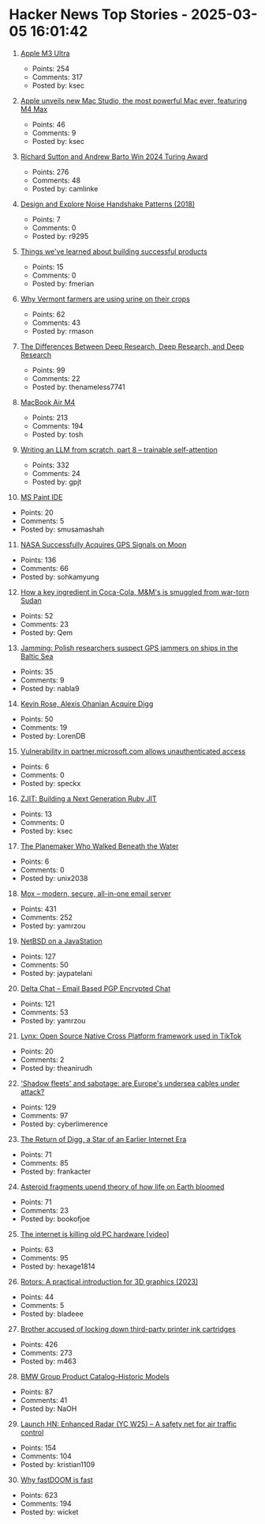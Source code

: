 # Hacker News Top Stories - 2025-03-05 16:01:42

1. [Apple M3 Ultra](https://www.apple.com/newsroom/2025/03/apple-reveals-m3-ultra-taking-apple-silicon-to-a-new-extreme/)
   - Points: 254
   - Comments: 317
   - Posted by: ksec

2. [Apple unveils new Mac Studio, the most powerful Mac ever, featuring M4 Max](https://www.apple.com/newsroom/2025/03/apple-unveils-new-mac-studio-the-most-powerful-mac-ever/)
   - Points: 46
   - Comments: 9
   - Posted by: ksec

3. [Richard Sutton and Andrew Barto Win 2024 Turing Award](https://awards.acm.org/about/2024-turing)
   - Points: 276
   - Comments: 48
   - Posted by: camlinke

4. [Design and Explore Noise Handshake Patterns (2018)](https://noiseexplorer.com/)
   - Points: 7
   - Comments: 0
   - Posted by: r9295

5. [Things we've learned about building successful products](https://newsletter.posthog.com/p/50-things-weve-learned-about-building)
   - Points: 15
   - Comments: 0
   - Posted by: fmerian

6. [Why Vermont farmers are using urine on their crops](https://www.bbc.com/future/article/20250227-the-vermont-farmers-using-urine-to-grow-their-crops)
   - Points: 62
   - Comments: 43
   - Posted by: rmason

7. [The Differences Between Deep Research, Deep Research, and Deep Research](https://leehanchung.github.io/blogs/2025/02/26/deep-research/)
   - Points: 99
   - Comments: 22
   - Posted by: thenameless7741

8. [MacBook Air M4](https://www.apple.com/macbook-air/)
   - Points: 213
   - Comments: 194
   - Posted by: tosh

9. [Writing an LLM from scratch, part 8 – trainable self-attention](https://www.gilesthomas.com/2025/03/llm-from-scratch-8-trainable-self-attention)
   - Points: 332
   - Comments: 24
   - Posted by: gpjt

10. [MS Paint IDE](https://ms-paint-i.de/)
   - Points: 20
   - Comments: 5
   - Posted by: smusamashah

11. [NASA Successfully Acquires GPS Signals on Moon](https://www.nasa.gov/general/nasa-successfully-acquires-gps-signals-on-moon/)
   - Points: 136
   - Comments: 66
   - Posted by: sohkamyung

12. [How a key ingredient in Coca-Cola, M&M's is smuggled from war-torn Sudan](https://www.middleeastmonitor.com/20250304-how-a-key-ingredient-in-coca-cola-mms-is-smuggled-from-war-torn-sudan/)
   - Points: 52
   - Comments: 23
   - Posted by: Qem

13. [Jamming: Polish researchers suspect GPS jammers on ships in the Baltic Sea](https://www.heise.de/en/news/Jamming-Polish-researchers-suspect-GPS-jammers-on-ships-in-the-Baltic-Sea-10304169.html)
   - Points: 35
   - Comments: 9
   - Posted by: nabla9

14. [Kevin Rose, Alexis Ohanian Acquire Digg](https://techcrunch.com/2025/03/05/kevin-rose-and-alexis-ohanian-acquire-digg/)
   - Points: 50
   - Comments: 19
   - Posted by: LorenDB

15. [Vulnerability in partner.microsoft.com allows unauthenticated access](https://nvd.nist.gov/vuln/detail/CVE-2024-49035)
   - Points: 6
   - Comments: 0
   - Posted by: speckx

16. [ZJIT: Building a Next Generation Ruby JIT](https://rubykaigi.org/2025/presentations/maximecb.html)
   - Points: 13
   - Comments: 0
   - Posted by: ksec

17. [The Planemaker Who Walked Beneath the Water](https://workingwoodenplanes.com/p/2025-02-28-ebenezer-clifford-bell-diver-planemaker/)
   - Points: 6
   - Comments: 0
   - Posted by: unix2038

18. [Mox – modern, secure, all-in-one email server](https://www.xmox.nl/)
   - Points: 431
   - Comments: 252
   - Posted by: yamrzou

19. [NetBSD on a JavaStation](https://fatsquirrel.org/oldfartsalmanac/netbsd-on-a-javastation/)
   - Points: 127
   - Comments: 50
   - Posted by: jaypatelani

20. [Delta Chat – Email Based PGP Encrypted Chat](https://delta.chat/)
   - Points: 121
   - Comments: 53
   - Posted by: yamrzou

21. [Lynx: Open Source Native Cross Platform framework used in TikTok](https://lynxjs.org/blog/lynx-unlock-native-for-more.html)
   - Points: 20
   - Comments: 2
   - Posted by: theanirudh

22. ['Shadow fleets' and sabotage: are Europe's undersea cables under attack?](https://www.theguardian.com/world/ng-interactive/2025/mar/05/shadow-fleets-subaquatic-sabotage-europe-undersea-internet-cables-under-attack)
   - Points: 129
   - Comments: 97
   - Posted by: cyberlimerence

23. [The Return of Digg, a Star of an Earlier Internet Era](https://www.nytimes.com/2025/03/05/technology/digg-alexis-ohanian-kevin-rose.html)
   - Points: 71
   - Comments: 85
   - Posted by: frankacter

24. [Asteroid fragments upend theory of how life on Earth bloomed](https://www.nature.com/articles/d41586-025-00264-3)
   - Points: 71
   - Comments: 23
   - Posted by: bookofjoe

25. [The internet is killing old PC hardware [video]](https://www.youtube.com/watch?v=TE_ePuGAvPM)
   - Points: 63
   - Comments: 95
   - Posted by: hexage1814

26. [Rotors: A practical introduction for 3D graphics (2023)](https://jacquesheunis.com/post/rotors/)
   - Points: 44
   - Comments: 5
   - Posted by: bladeee

27. [Brother accused of locking down third-party printer ink cartridges](https://www.tomshardware.com/peripherals/printers/brother-accused-of-locking-down-third-party-printer-ink-cartridges-via-firmware-updates-removing-older-firmware-versions-from-support-portals)
   - Points: 426
   - Comments: 273
   - Posted by: m463

28. [BMW Group Product Catalog–Historic Models](https://www.bmwgroup-classic.com/en/history/historic-modeloverview-bmw.html)
   - Points: 87
   - Comments: 41
   - Posted by: NaOH

29. [Launch HN: Enhanced Radar (YC W25) – A safety net for air traffic control](undefined)
   - Points: 154
   - Comments: 104
   - Posted by: kristian1109

30. [Why fastDOOM is fast](https://fabiensanglard.net/fastdoom/index.html)
   - Points: 623
   - Comments: 194
   - Posted by: wicket

